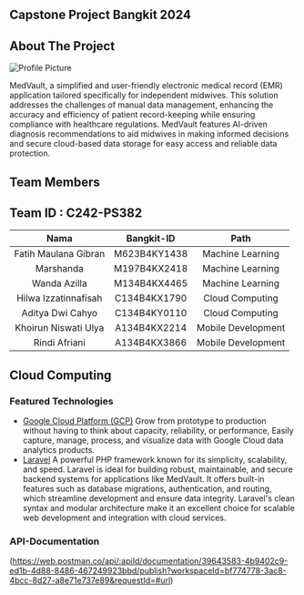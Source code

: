 ## Capstone Project Bangkit 2024

## About The Project
![Profile Picture](https://storage.googleapis.com/medvault-profile-picture/your-path-prefix/image-removebg-preview.png)

MedVault, a simplified and user-friendly electronic medical record (EMR) application tailored specifically for independent midwives. This solution addresses the challenges of manual data management, enhancing the accuracy and efficiency of patient record-keeping while ensuring compliance with healthcare regulations. MedVault features AI-driven diagnosis recommendations to aid midwives in making informed decisions and secure cloud-based data storage for easy access and reliable data protection.

## Team Members

## Team ID : C242-PS382

|          Nama         | Bangkit-ID |       Path       |
|:---------------------:|:----------:|:----------------:|
|  Fatih Maulana Gibran  |  M623B4KY1438  | Machine Learning |
|   Marshanda  |  M197B4KX2418   | Machine Learning |
|   Wanda Azilla    |  M134B4KX4465  |   Machine Learning |
|  Hilwa Izzatinnafisah  |  C134B4KX1790  |  Cloud Computing |
|    Aditya Dwi Cahyo     |  C134B4KY0110  |      Cloud Computing     |
|    Khoirun Niswati Ulya      |  A134B4KX2214  |      Mobile Development    |
|    Rindi Afriani      |  A134B4KX3866  |      Mobile Development    |

## Cloud Computing
### Featured Technologies
* [Google Cloud Platform (GCP)](https://cloud.google.com/gcp/)  Grow from prototype to production without having to think about capacity, reliability, or performance, Easily capture, manage, process, and visualize data with Google Cloud data analytics products.
* [Laravel](https://laravel.com) A powerful PHP framework known for its simplicity, scalability, and speed. Laravel is ideal for building robust, maintainable, and secure backend systems for applications like MedVault. It offers built-in features such as database migrations, authentication, and routing, which streamline development and ensure data integrity. Laravel's clean syntax and modular architecture make it an excellent choice for scalable web development and integration with cloud services. 

### API-Documentation
(https://web.postman.co/api/:apiId/documentation/39643583-4b9402c9-ed1b-4d88-8486-467249923bbd/publish?workspaceId=bf774778-3ac8-4bcc-8d27-a8e71e737e89&requestId=#url)
